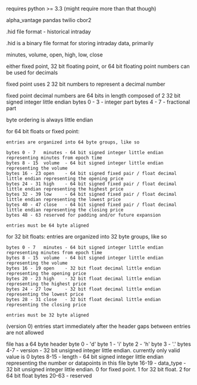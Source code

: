 requires python >= 3.3 (might require more than that though)

alpha_vantage pandas twilio cbor2

.hid file format - historical intraday

.hid is a binary file format for storing intraday data, primarily

minutes, volume, open, high, low, close

either fixed point, 32 bit floating point, or 64 bit floating point numbers can be used for decimals

fixed point uses 2 32 bit numbers to represent a decimal number

fixed point decimal numbers are 64 bits in length composed of 2 32 bit signed integer little endian
bytes 0 - 3 - integer part
bytes 4 - 7 - fractional part

byte ordering is always little endian

for 64 bit floats or fixed point:

    entries are organized into 64 byte groups, like so

    bytes 0 - 7   minutes - 64 bit signed integer little endian representing minutes from epoch time
    bytes 8 - 15  volume  - 64 bit signed integer little endian representing the volume
    bytes 16 - 23 open    - 64 bit signed fixed pair / float decimal little endian representing the opening price
    bytes 24 - 31 high    - 64 bit signed fixed pair / float decimal little endian representing the highest price
    bytes 32 - 39 low     - 64 bit signed fixed pair / float decimal little endian representing the lowest price
    bytes 40 - 47 close   - 64 bit signed fixed pair / float decimal little endian representing the closing price
    bytes 48 - 63 reserved for padding and/or future expansion

    entries must be 64 byte aligned

for 32 bit floats:
    entries are organized into 32 byte groups, like so

    bytes 0 - 7   minutes - 64 bit signed integer little endian representing minutes from epoch time
    bytes 8 - 15  volume  - 64 bit signed integer little endian representing the volume
    bytes 16 - 19 open    - 32 bit float decimal little endian representing the opening price
    bytes 20 - 23 high    - 32 bit float decimal little endian representing the highest price
    bytes 24 - 27 low     - 32 bit float decimal little endian representing the lowest price
    bytes 28 - 31 close   - 32 bit float decimal little endian representing the closing price

    entries must be 32 byte aligned

(version 0) entries start immediately after the header
gaps between entries are not allowed

file has a 64 byte header
byte 0    - 'd'
byte 1    - 'i'
byte 2    - 'h'
byte 3    - '.'
bytes 4-7  - version - 32 bit unsigned integer little endian. currently only valid value is 0
bytes 8-15 - length  - 64 bit signed integer little endian representing the number or datapoints in this file
byte 16-19  - data_type - 32 bit unsigned integer little endian. 0 for fixed point. 1 for 32 bit float. 2 for 64 bit float
bytes 20-63 - reserved